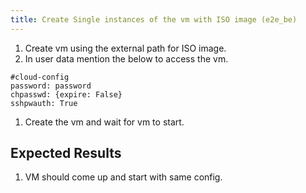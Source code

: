 ```yaml
---
title: Create Single instances of the vm with ISO image	(e2e_be)
---
```

1. Create vm using the external path for ISO image.
1. In user data mention the below to access the vm. 
```
#cloud-config
password: password
chpasswd: {expire: False}
sshpwauth: True
```
1. Create the vm and wait for vm to start.


## Expected Results
1. VM should come up and start with same config.
